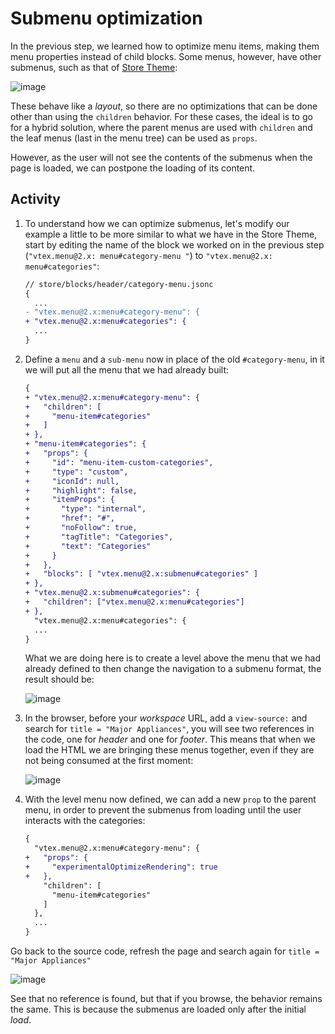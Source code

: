# Submenu optimization

In the previous step, we learned how to optimize menu items, making them menu properties instead of child blocks. Some menus, however, have other submenus, such as that of [Store Theme](https://storetheme.vtex.com/):

![image](https://user-images.githubusercontent.com/18701182/93831521-5d848700-fc49-11ea-9773-c2d727013f95.png)

These behave like a _layout_, so there are no optimizations that can be done other than using the `children` behavior. For these cases, the ideal is to go for a hybrid solution, where the parent menus are used with `children` and the leaf menus (last in the menu tree) can be used as `props`.

However, as the user will not see the contents of the submenus when the page is loaded, we can postpone the loading of its content.

## Activity

1. To understand how we can optimize submenus, let's modify our example a little to be more similar to what we have in the Store Theme, start by editing the name of the block we worked on in the previous step (`"vtex.menu@2.x: menu#category-menu "`) to `"vtex.menu@2.x: menu#categories"`:

   ```diff
   // store/blocks/header/category-menu.jsonc
   {
     ...
   - "vtex.menu@2.x:menu#category-menu": {
   + "vtex.menu@2.x:menu#categories": {
     ...
   }
   ```

2. Define a `menu` and a `sub-menu` now in place of the old `#category-menu`, in it we will put all the menu that we had already built:

   ```diff
   {
   + "vtex.menu@2.x:menu#category-menu": {
   +   "children": [
   +     "menu-item#categories"
   +   ]
   + },
   + "menu-item#categories": {
   +   "props": {
   +     "id": "menu-item-custom-categories",
   +     "type": "custom",
   +     "iconId": null,
   +     "highlight": false,
   +     "itemProps": {
   +       "type": "internal",
   +       "href": "#",
   +       "noFollow": true,
   +       "tagTitle": "Categories",
   +       "text": "Categories"
   +     }
   +   },
   +   "blocks": [ "vtex.menu@2.x:submenu#categories" ]
   + },
   + "vtex.menu@2.x:submenu#categories": {
   +   "children": ["vtex.menu@2.x:menu#categories"]
   + },
     "vtex.menu@2.x:menu#categories": {
     ...
   }
   ```

   What we are doing here is to create a level above the menu that we had already defined to then change the navigation to a submenu format, the result should be:

   ![image](https://user-images.githubusercontent.com/18701182/93835843-fa015600-fc56-11ea-9b0e-b30a281b2d2b.png)

3. In the browser, before your _workspace_ URL, add a `view-source:` and search for `title = "Major Appliances"`, you will see two references in the code, one for _header_ and one for _footer_. This means that when we load the HTML we are bringing these menus together, even if they are not being consumed at the first moment:

   ![image](https://user-images.githubusercontent.com/18701182/93836918-a7299d80-fc5a-11ea-8804-0b2722742e17.png)

4. With the level menu now defined, we can add a new `prop` to the parent menu, in order to prevent the submenus from loading until the user interacts with the categories:

   ```diff
   {
     "vtex.menu@2.x:menu#category-menu": {
   +   "props": {
   +     "experimentalOptimizeRendering": true
   +   },
       "children": [
         "menu-item#categories"
       ]
     },
     ...
   }
   ```

Go back to the source code, refresh the page and search again for `title = "Major Appliances"`

![image](https://user-images.githubusercontent.com/18701182/93837006-f5d73780-fc5a-11ea-84c8-18542756e5a7.png)

See that no reference is found, but that if you browse, the behavior remains the same. This is because the submenus are loaded only after the initial _load_.

